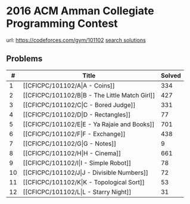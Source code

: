 # 2016 ACM Amman Collegiate Programming Contest

url: https://codeforces.com/gym/101102
[search solutions](https://www.google.com/search?q=Solution+OR+題解+2016+ACM+Amman+Collegiate+Programming+Contest)

## Problems

| # | Title | Solved |
| --- | --- | --- |
|1|[[CFICPC/101102/A\|A - Coins]]|334|
|2|[[CFICPC/101102/B\|B - The Little Match Girl]]|427|
|3|[[CFICPC/101102/C\|C - Bored Judge]]|331|
|4|[[CFICPC/101102/D\|D - Rectangles]]|77|
|5|[[CFICPC/101102/E\|E - Ya Rajaie and Books]]|701|
|6|[[CFICPC/101102/F\|F - Exchange]]|438|
|7|[[CFICPC/101102/G\|G - Notes]]|9|
|8|[[CFICPC/101102/H\|H - Cinema]]|661|
|9|[[CFICPC/101102/I\|I - Simple Robot]]|78|
|10|[[CFICPC/101102/J\|J - Divisible Numbers]]|72|
|11|[[CFICPC/101102/K\|K - Topological Sort]]|53|
|12|[[CFICPC/101102/L\|L - Starry Night]]|31|
